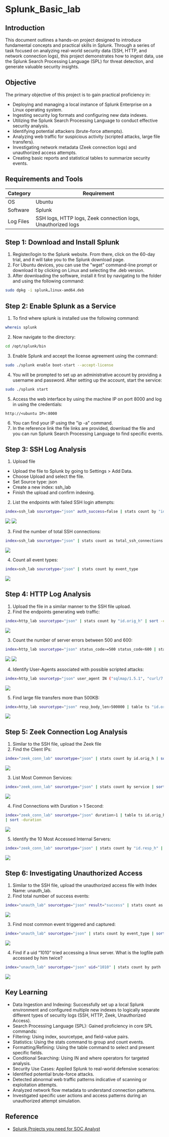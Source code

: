 # Splunk_Basic_lab

## Introduction
This document outlines a hands-on project designed to introduce fundamental concepts and practical skills in Splunk. Through a series of task focused on analyzing real-world security data (SSH, HTTP, and network connection logs), this project demonstrates how to ingest data, use the Splunk Search Processing Language (SPL) for threat detection, and generate valuable security insights.

## Objective
The primary objective of this project is to gain practical proficiency in:
* Deploying and managing a local instance of Splunk Enterprise on a Linux operating system.
* Ingesting security log formats and configuring new data indexes.
* Utilizing the Splunk Search Processing Language to conduct effective security analysis.
* Identifying potential attackers (brute-force attempts).
* Analyzing web traffic for suspicious activity (scripted attacks, large file transfers).
* Investigating network metadata (Zeek connection logs) and unauthorized access attempts.
* Creating basic reports and statistical tables to summarize security events.

## Requirements and Tools
| Category | Requirement | 
|----------|-------------|
| OS | Ubuntu |
| Software | Splunk |
| Log Files | SSH logs, HTTP logs, Zeek connection logs, Unauthorized logs |

## Step 1: Download and Install Splunk
1. Register/login to the Splunk website. From there, click on the 60-day trial, and it will take you to the Splunk download page.
2. For Ubuntu devices, you can use the "wget" command-line prompt or download it by clicking on Linux and selecting the .deb version.
3. After downloading the software, install it first by navigating to the folder and using the following command:
```bash
sudo dpkg -i splunk…linux-amd64.deb
```

## Step 2: Enable Splunk as a Service
1. To find where splunk is installed use the following command:
```bash
whereis splunk
```
2. Now navigate to the directory:
```bash
cd /opt/splunk/bin
```
3. Enable Splunk and accept the license agreement using the command:
```bash
sudo ./splunk enable boot-start --accept-license
```
4. You will be prompted to set up an administrative account by providing a username and password.
After setting up the account, start the service:
```bash
sudo ./splunk start
```
5. Access the web interface by using the machine IP on port 8000 and log in using the credentials:
```
http://<ubuntu IP>:8000
```
6. You can find your IP using the "ip -a" command.
7. In the reference link the file links are provided, download the file and you can run Splunk Search Processing Language to find specific events.

## Step 3: SSH Log Analysis
1. Upload file
  * Upload the file to Splunk by going to Settings > Add Data.
  * Choose Upload and select the file.
  * Set Source type: json
  * Create a new index: ssh_lab
  * Finish the upload and confirm indexing.

2. List the endpoints with failed SSH login attempts:
```bash
index=ssh_lab sourcetype="json" auth_success=false | stats count by "id.orig_h" | sort -count
```

<img src='https://github.com/TanunM/Splunk_basics_lab/blob/main/gallery/1.%20failed_login.png'/>

<img src='https://github.com/TanunM/Splunk_basics_lab/blob/main/gallery/2.%20ssh_ip.png'/>

3. Find the number of total SSH connections:
```bash
index=ssh_lab sourcetype="json" | stats count as total_ssh_connections
```

<img src='https://github.com/TanunM/Splunk_basics_lab/blob/main/gallery/3.%20num_ssh_conn.png'/>

4. Count all event types:
```bash
index=ssh_lab sourcetype="json" | stats count by event_type
```

<img src='https://github.com/TanunM/Splunk_basics_lab/blob/main/gallery/4.%20event_type.png'/>

## Step 4: HTTP Log Analysis
1. Upload the file in a similar manner to the SSH file upload.
2. Find the endpoints generating web traffic:
```bash
index=http_lab sourcetype="json" | stats count by "id.orig_h" | sort -count
```

<img src='https://github.com/TanunM/Splunk_basics_lab/blob/main/gallery/5.%20http_ip.png'/>

3. Count the number of server errors between 500 and 600:
```bash
index=http_lab sourcetype="json" status_code>=500 status_code<600 | stats count as server_errors
```

<img src='https://github.com/TanunM/Splunk_basics_lab/blob/main/gallery/6.%20http_error.png'/>

<img src='https://github.com/TanunM/Splunk_basics_lab/blob/main/gallery/7.%20http_error_num.png'/>

4. Identify User-Agents associated with possible scripted attacks:
```bash
index=http_lab sourcetyp="json" user_agent IN ("sqlmap/1.5.1", "curl/7.68.0", "python-requests/2.25.1", "botnet-checker/1.0") | stats count by user_agent
```

<img src='http://github.com/TanunM/Splunk_basics_lab/blob/main/gallery/8.%20diff_access.png'/>

5. Find large file transfers more than 500KB:
```bash
index=http_lab sourcetype="json" resp_body_len>500000 | table ts "id.orig_h" "id.resp_h" uri resp_body_len | sort -resp_body_len
```

<img src='https://github.com/TanunM/Splunk_basics_lab/blob/main/gallery/9.%20file_transfer.png'/>

## Step 5: Zeek Connection Log Analysis
1. Similar to the SSH file, upload the Zeek file
2. Find the Client IPs:
```bash
index="zeek_conn_lab" sourcetype="json" | stats count by id.orig_h | sort -count
```

<img src='https://github.com/TanunM/Splunk_basics_lab/blob/main/gallery/10.%20zeek_ip.png'/>

3. List Most Common Services:
```bash
index="zeek_conn_lab" sourcetype="json" | stats count by service | sort -count
```

<img src='https://github.com/TanunM/Splunk_basics_lab/blob/main/gallery/11.%20conn_type.png'/>

4. Find Connections with Duration > 1 Second:
```bash
index="zeek_conn_lab" sourcetype="json" duration>1 | table ts id.orig_h id.resp_h service duration
| sort -duration
```

<img src='https://github.com/TanunM/Splunk_basics_lab/blob/main/gallery/12.%20based_on_duration.png'/>

5. Identify the 10 Most Accessed Internal Servers:
```bash
index="zeek_conn_lab" sourcetype="json" | stats count by "id.resp_h" | sort -count | head 10
```

<img src='https://github.com/TanunM/Splunk_basics_lab/blob/main/gallery/13.%20most_accessed.png'/>

## Step 6: Investigating Unauthorized Access
1. Similar to the SSH file, upload the unauthorized access file with Index Name: unauth_lab.
2. Find total number of success events:
```bash
index="unauth_lab" sourcetype="json" result="success" | stats count as total_success_events
```

<img src='https://github.com/TanunM/Splunk_basics_lab/blob/main/gallery/14.%20success_event.png'/>

3. Find most common event triggered and captured:
```bash
index="unauth_lab" sourcetype="json" | stats count by event_type | sort -count
```

<img src='https://github.com/TanunM/Splunk_basics_lab/blob/main/gallery/15.%20common_event.png'/>

4. Find if a uid “1010” tried accessing a linux server. What is the logfile path accessed by him twice?
```bash
index="unauth_lab" sourcetype="json" uid="1010" | stats count by path | where count=2
```

<img src='https://github.com/TanunM/Splunk_basics_lab/blob/main/gallery/16.%20access_by_count.png'/>

## Key Learning
* Data Ingestion and Indexing: Successfully set up a local Splunk environment and configured multiple new indexes to logically separate different types of security logs (SSH, HTTP, Zeek, Unauthorized Access).
* Search Processing Language (SPL): Gained proficiency in core SPL commands:
* Filtering: Using index, sourcetype, and field-value pairs.
* Statistics: Using the stats command to group and count events.
* Formatting/Refining: Using the table command to select and present specific fields.
* Conditional Searching: Using IN and where operators for targeted analysis.
* Security Use Cases: Applied Splunk to real-world defensive scenarios:
* Identified potential brute-force attacks.
* Detected abnormal web traffic patterns indicative of scanning or exploitation attempts.
* Analyzed network flow metadata to understand connection patterns.
* Investigated specific user actions and access patterns during an unauthorized attempt simulation.

## Reference
* [Splunk Projects you need for SOC Analyst](https://www.youtube.com/watch?v=tLPExMFJLzo&t)
